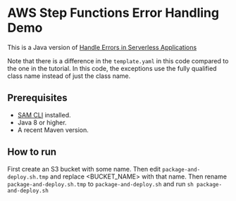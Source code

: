 # AWS Step Functions Error Handling Demo

This is a Java version of [Handle Errors in Serverless Applications](https://aws.amazon.com/getting-started/tutorials/handle-serverless-application-errors-step-functions-lambda/)

Note that there is a difference in the `template.yaml` in this code compared to the one in the tutorial. In this code, the exceptions use the fully qualified class name instead of just the class name.

## Prerequisites
* [SAM CLI](https://github.com/awslabs/serverless-application-model) installed.
* Java 8 or higher.
* A recent Maven version.

## How to run
First create an S3 bucket with some name. Then edit `package-and-deploy.sh.tmp` and replace <BUCKET_NAME> with that name.
Then rename  `package-and-deploy.sh.tmp` to `package-and-deploy.sh` and run `sh package-and-deploy.sh`

